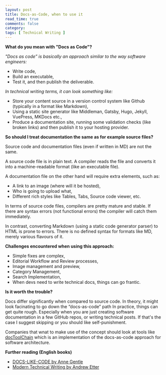 ```yaml
---
layout: post
title: Docs-as-Code, when to use it 
read_time: true  
comments: false
category: 
tags: [ Technical Writing ]
---
```


**What do you mean with "Docs as Code"?**

*"Docs as code” is basically an approach similar to the way software engineers:*
- Write code,
- Build an executable,
- Test it, and then publish the deliverable.

*In technical writing terms, it can look something like:*
- Store your content source in a version control system like Github (typically in a format like Markdown),
- Using a static site generator like Middleman, Gatsby, Hugo, Jekyll, VuePress, MKDocs etc.,
- Produce a documentation site, running some validation checks (like broken links) and then publish it to your hosting provider.

**So should I treat documentation the same as for example source files?**

Source code and documentation files (even if written in MD) are not the same.

A source code file is in plain text. A compiler reads the file and converts it into a machine-readable format (like an executable file).

A documentation file on the other hand will require extra elements, such as:
- A link to an image (where will it be hosted), 
- Who is going to upload what,
- Different rich styles like Tables, Tabs, Source code viewer, etc.

In terms of source code files, compilers are pretty mature and stable. If there are syntax errors (not functional errors) the compiler will catch them immediately.

In contrast, converting Markdown (using a static code generator parser) to HTML is prone to errors. There is no defined syntax for formats like MD, merely various flavours of it.

**Challenges encountered when using this approach:**

- Simple fixes are complex,
- Editorial Workflow and Review processes,
- Image management and preview, 
- Category Management,
- Search Implementation,
- When devs need to write technical docs, things can go frantic.

**Is it worth the trouble?**

Docs differ significantly when compared to source code. In theory, it might look facinating to go down the “docs-as-code” path In practice, things can get quite rough. Especially when you are just creating software documentation in a few GitHub repos, or writing technical posts. If that's the case I suggest skipping or you should like self-punishment.

Companies that wnat to make use of the concept should look at tools like [docToolChain](https://doctoolchain.github.io/docToolchain/) which is an implementation of the docs-as-code approach for software architecture.

**Further reading (English books)**

* [DOCS-LIKE-CODE by Anne Gentle](https://www.amazon.de/dp/B0784ZJWSR)
* [Modern Technical Writing by Andrew Etter](https://www.amazon.com/Modern-Technical-Writing-Introduction-Documentation-ebook/dp/B01A2QL9SS)

